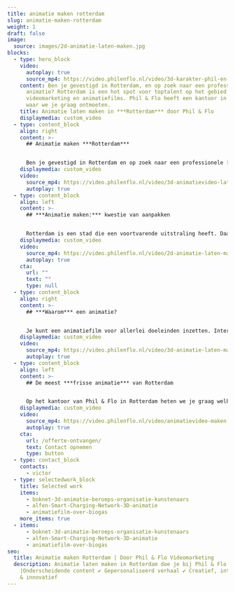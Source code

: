 ```yaml
---
title: animatie maken rotterdam
slug: animatie-maken-rotterdam
weight: 1
draft: false
image:
  source: images/2d-animatie-laten-maken.jpg
blocks:
  - type: hero_block
    video:
      autoplay: true
      source_mp4: https://video.philenflo.nl/video/3d-karakter-phil-en-flo.mp4
    content: Ben je gevestigd in Rotterdam, en op zoek naar een professionele
      animatie? Rotterdam is een hot spot voor toptalent op het gebied van
      videomarketing en animatiefilms. Phil & Flo heeft een kantoor in Rotterdam
      waar we je graag ontmoeten.
    title: Animatie laten maken in ***Rotterdam*** door Phil & Flo
    displaymedia: custom_video
  - type: content_block
    align: right
    content: >-
      ## Animatie maken ***Rotterdam***


      Ben je gevestigd in Rotterdam en op zoek naar een professionele [animatie](https://www.philenflo.nl/oplossingen/animatie-laten-maken/)? Bij ons kun je rekenen op een professionele aanpak waar we je betrekken in concepten en scripts en al het technische werk van animeren uit laten voeren door onze ervaren vakmensen.
    displaymedia: custom_video
    video:
      source_mp4: https://video.philenflo.nl/video/3d-animatievideo-laten-maken-phil-en-flo.mp4
      autoplay: true
  - type: content_block
    align: left
    content: >-
      ## ***Animatie maken:*** kwestie van aanpakken


      Rotterdam is een stad die een voortvarende uitstraling heeft. Daarom vestigen bedrijven zich er graag: Rotterdam ademt een sfeer van aanpakken. Zo maken we ook een animatiefilm voor je. Met een projectmanager spreek je een planning en concepten af en we gaan aan de slag. Voordat de handen van onze animators weer terug in de mouwen kunnen, zorgen we ervoor dat de animatie goed bij je past en dat je er helemaal tevreden over bent. Natuurlijk mag je altijd feedback geven, want het is immers jouw animatie.
    displaymedia: custom_video
    video:
      source_mp4: https://video.philenflo.nl/video/2d-animatie-laten-maken-phil-en-flo2.mp4
      autoplay: true
    cta:
      url: ""
      text: ""
      type: null
  - type: content_block
    align: right
    content: >-
      ## ***Waarom*** een animatie?


      Je kunt een animatiefilm voor allerlei doeleinden inzetten. Interne communicatie, een [promotiefilmpje](https://www.philenflo.nl/promotiefilm-laten-maken/), [uitleg](https://www.philenflo.nl/uitleganimatie-laten-maken/) verzorgen — de dynamische en visuele stijl van een animatie kun je niet evenaren met tekst of een statische afbeelding. Wil je ook zorgen dat niemand je boodschap mist? Ontdek dan wat animatie allemaal voor jou te bieden heeft: van [reclame](https://www.philenflo.nl/commercial-laten-maken/) tot interne communicatie, van social media campaign tot [explanimatio](https://www.philenflo.nl/explanimation-laten-maken/)n van je jaarverslag. Wij maken het voor je.
    displaymedia: custom_video
    video:
      source_mp4: https://video.philenflo.nl/video/3d-animatie-laten-maken-phil-en-flo1.mp4
      autoplay: true
  - type: content_block
    align: left
    content: >-
      ## De meest ***frisse animatie*** van Rotterdam


      Op het kantoor van Phil & Flo in Rotterdam heten we je graag welkom om onder het genot van een bakkie pleur te komen praten. Geheel vrijblijvend natuurlijk. Of we komen bij jou langs. Je kunt ook alvast een kijkje nemen op onze website. Daar vindt je een groot aanbod aan [cases](https://www.philenflo.nl/portfolio/) die we al gedaan hebben en waar we erg trots op zijn.
    displaymedia: custom_video
    video:
      source_mp4: https://video.philenflo.nl/video/animatievideo-maken-phil-en-flo.mp4
      autoplay: true
    cta:
      url: /offerte-ontvangen/
      text: Contact opnemen
      type: button
  - type: contact_block
    contacts:
      - victor
  - type: selectedwork_block
    title: Selected work
    items:
      - boknet-3d-animatie-beroeps-organisatie-kunstenaars
      - alfen-Smart-Charging-Network-3D-animatie
      - animatiefilm-over-biogas
    more_items: true
  - items:
      - boknet-3d-animatie-beroeps-organisatie-kunstenaars
      - alfen-Smart-Charging-Network-3D-animatie
      - animatiefilm-over-biogas
seo:
  title: Animatie maken Rotterdam | Door Phil & Flo Videomarketing
  description: Animatie laten maken in Rotterdam doe je bij Phil & Flo
    |Onderscheidende content ✔ Gepersonaliseerd verhaal ✔ Creatief, interactief
    & innovatief
---
```


